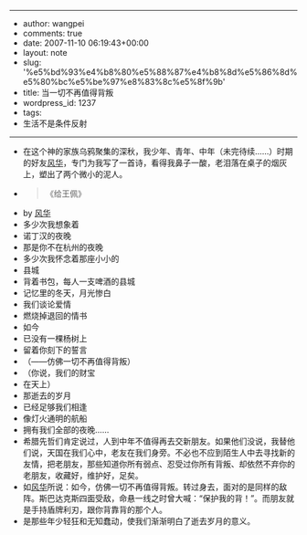 - --
- author: wangpei
- comments: true
- date: 2007-11-10 06:19:43+00:00
- layout: note
- slug: '%e5%bd%93%e4%b8%80%e5%88%87%e4%b8%8d%e5%86%8d%e5%80%bc%e5%be%97%e8%83%8c%e5%8f%9b'
- title: 当一切不再值得背叛
- wordpress_id: 1237
- tags:
- 生活不是条件反射
- --
- 在这个神的家族乌鸦聚集的深秋，我少年、青年、中年（未完待续……）时期的好友[风华](http://www.shaofenghua.net/blog/index.asp?blog_id=1)，专门为我写了一首诗，看得我鼻子一酸，老泪落在桌子的烟灰上，塑出了两个微小的泥人。
- <blockquote>《给王佩》
- by [风华](http://www.shaofenghua.net/blog/index.asp?blog_id=1)
- 多少次我想象着
- 诺丁汉的夜晚
- 那是你不在杭州的夜晚
- 多少次我怀念着那座小小的
- 县城
- 背着书包，每人一支啤酒的县城
- 记忆里的冬天，月光惨白
- 我们谈论爱情
- 燃烧掉退回的情书 
- 如今
- 已没有一棵杨树上
- 留着你刻下的誓言
- （——仿佛一切不再值得背叛）
- （你说，我们的财宝
- 在天上） 
- 那逝去的岁月
- 已经足够我们相逢
- 像灯火通明的航船
- 拥有我们全部的夜晚……</blockquote>
- 希腊先哲们肯定说过，人到中年不值得再去交新朋友。如果他们没说，我替他们说，天国在我们心中，老友在我们身旁。不必也不应到陌生人中去寻找新的友情，把老朋友，那些知道你所有弱点、忍受过你所有背叛、却依然不弃你的老朋友，收藏好，维护好，足矣。
- 如[风华](http://www.shaofenghua.net/blog/index.asp?blog_id=1)所说：如今，仿佛一切不再值得背叛。转过身去，面对的是同样的敌阵。斯巴达克斯四面受敌，命悬一线之时曾大喊：“保护我的背！”。而朋友就是手持盾牌利刃，跟你背靠背的那个人。
- 是那些年少轻狂和无知蠢动，使我们渐渐明白了逝去岁月的意义。
